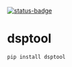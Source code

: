 [![status-badge](https://woodpecker.tandav.me/api/badges/bhairava/dsptool/status.svg)](https://woodpecker.tandav.me/bhairava/dsptool)

# dsptool
```sh
pip install dsptool
```
